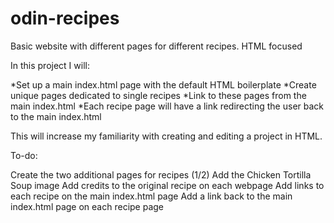 # odin-recipes
Basic website with different pages for different recipes. HTML focused

In this project I will:


*Set up a main index.html page with the default HTML boilerplate
*Create unique pages dedicated to single recipes
*Link to these pages from the main index.html
*Each recipe page will have a link redirecting the user back to the main index.html

This will increase my familiarity with creating and editing a project in HTML.

To-do:

Create the two additional pages for recipes (1/2)
Add the Chicken Tortilla Soup image
Add credits to the original recipe on each webpage
Add links to each recipe on the main index.html page 
Add a link back to the main index.html page on each recipe page